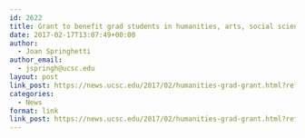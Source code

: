 ```yaml
---
id: 2622
title: Grant to benefit grad students in humanities, arts, social sciences
date: 2017-02-17T13:07:49+00:00
author:
  - Joan Springhetti
author_email:
  - jspringh@ucsc.edu
layout: post
link_post: https://news.ucsc.edu/2017/02/humanities-grad-grant.html?ref=recent
categories:
  - News
format: link
link_post: https://news.ucsc.edu/2017/02/humanities-grad-grant.html?ref=recent
---
```

